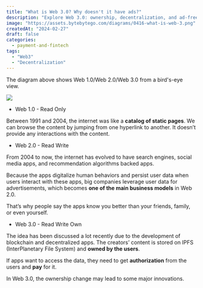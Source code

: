 ```yaml
---
title: "What is Web 3.0? Why doesn't it have ads?"
description: "Explore Web 3.0: ownership, decentralization, and ad-free potential."
image: "https://assets.bytebytego.com/diagrams/0416-what-is-web-3.png"
createdAt: "2024-02-27"
draft: false
categories:
  - payment-and-fintech
tags:
  - "Web3"
  - "Decentralization"
---
```


The diagram above shows Web 1.0/Web 2.0/Web 3.0 from a bird's-eye view.

![](https://assets.bytebytego.com/diagrams/0416-what-is-web-3.png)

*   Web 1.0 - Read Only

Between 1991 and 2004, the internet was like a **catalog of static pages**. We can browse the content by jumping from one hyperlink to another. It doesn’t provide any interactions with the content.

*   Web 2.0 - Read Write

From 2004 to now, the internet has evolved to have search engines, social media apps, and recommendation algorithms backed apps.

Because the apps digitalize human behaviors and persist user data when users interact with these apps, big companies leverage user data for advertisements, which becomes **one of the main business models** in Web 2.0.

That’s why people say the apps know you better than your friends, family, or even yourself.

*   Web 3.0 - Read Write Own

The idea has been discussed a lot recently due to the development of blockchain and decentralized apps. The creators’ content is stored on IPFS (InterPlanetary File System) and **owned by the users**.

If apps want to access the data, they need to get **authorization** from the users and **pay** for it.

In Web 3.0, the ownership change may lead to some major innovations.
